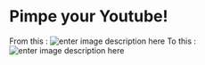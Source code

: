 # Pimpe your Youtube!
 From this :
![enter image description here](https://zupimages.net/up/23/05/tmbq.png)
To this :
![enter image description here](https://zupimages.net/up/23/05/bctx.png)
